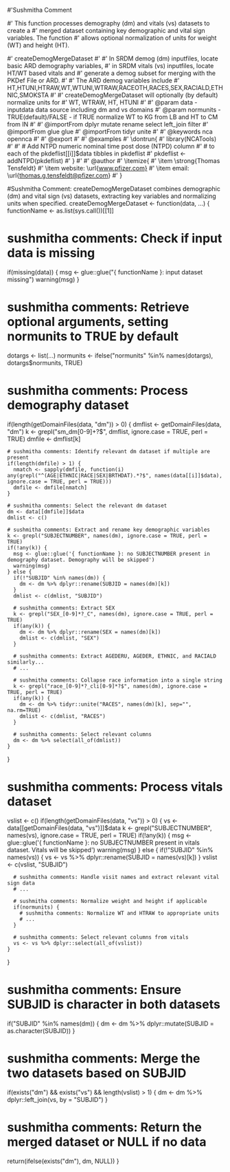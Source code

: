 #'Sushmitha Comment

#' This function processes demography (dm) and vitals (vs) datasets to create a 
#' merged dataset containing key demographic and vital sign variables. The function 
#' allows optional normalization of units for weight (WT) and height (HT).



#' createDemogMergeDataset
#'
#' In SRDM demog (dm) inputfiles, locate basic ARD demography variables,
#' in SRDM vitals (vs) inputfiles, locate HT/WT based vitals and
#' generate a demog subset for merging with the PKDef File or ARD.
#'
#' The ARD demog variables include
#'  HT,HTUNI,HTRAW,WT,WTUNI,WTRAW,RACEOTH,RACES,SEX,RACIALD,ETHNIC,SMOKSTA
#'
#' createDemogMergeDataset will optionally (by default) normalize units for
#'  WT, WTRAW, HT, HTUNI
#'
#' @param data - inputdata data source including dm and vs domains
#' @param normunits - TRUE(default)/FALSE - if TRUE normalize WT to KG from LB and HT to CM from IN
#'
#' @importFrom dplyr mutate rename select left_join filter
#' @importFrom glue glue
#' @importFrom tidyr unite
#'
#' @keywords nca opennca
#'
#' @export
#'
#' @examples
#' \dontrun{
#' library(NCATools)
#'
#' # Add NTPD numeric nominal time post dose (NTPD) column
#' #  to each of the pkdeflist[[i]]$data tibbles in pkdeflist
#' pkdeflist <- addNTPD(pkdeflist)
#' }
#'
#' @author
#' \itemize{
#'  \item \strong{Thomas Tensfeldt}
#'  \item website: \url{www.pfizer.com}
#'  \item email: \url{thomas.g.tensfeldt@pfizer.com}
#' }

#Sushmitha Comment: createDemogMergeDataset combines demographic (dm) and vital sign (vs) datasets, extracting key variables and normalizing units when specified.
createDemogMergeDataset <- function(data, ...) {
  functionName <- as.list(sys.call())[[1]]
  
  # sushmitha comments: Check if input data is missing
  if(missing(data)) {
    msg <- glue::glue("{ functionName }: input dataset missing")
    warning(msg)
  }
  
  # sushmitha comments: Retrieve optional arguments, setting normunits to TRUE by default
  dotargs <- list(...)
  normunits <- ifelse("normunits" %in% names(dotargs), dotargs$normunits, TRUE)
  
  # sushmitha comments: Process demography dataset
  if(length(getDomainFiles(data, "dm")) > 0) {
    dmflist <- getDomainFiles(data, "dm")
    k <- grepl("sm_dm[0-9]+?$", dmflist, ignore.case = TRUE, perl = TRUE)
    dmfile <- dmflist[k]
    
    # sushmitha comments: Identify relevant dm dataset if multiple are present
    if(length(dmfile) > 1) {
      nmatch <- sapply(dmfile, function(i) any(grepl("^(AGE|ETHNIC|RACE|SEX|BRTHDAT).*?$", names(data[[i]]$data), ignore.case = TRUE, perl = TRUE)))
      dmfile <- dmfile[nmatch]
    }
    
    # sushmitha comments: Select the relevant dm dataset
    dm <- data[[dmfile]]$data
    dmlist <- c()
    
    # sushmitha comments: Extract and rename key demographic variables
    k <- grepl("SUBJECTNUMBER", names(dm), ignore.case = TRUE, perl = TRUE)
    if(!any(k)) {
      msg <- glue::glue('{ functionName }: no SUBJECTNUMBER present in demography dataset. Demography will be skipped')
      warning(msg)
    } else {
      if(!"SUBJID" %in% names(dm)) {
        dm <- dm %>% dplyr::rename(SUBJID = names(dm)[k])
      }
      dmlist <- c(dmlist, "SUBJID")
      
      # sushmitha comments: Extract SEX
      k <- grepl("SEX_[0-9]*?_C", names(dm), ignore.case = TRUE, perl = TRUE)
      if(any(k)) {
        dm <- dm %>% dplyr::rename(SEX = names(dm)[k])
        dmlist <- c(dmlist, "SEX")
      }
      
      # sushmitha comments: Extract AGEDERU, AGEDER, ETHNIC, and RACIALD similarly...
      # ...
      
      # sushmitha comments: Collapse race information into a single string
      k <- grepl("race_[0-9]*?_cli[0-9]*?$", names(dm), ignore.case = TRUE, perl = TRUE)
      if(any(k)) {
        dm <- dm %>% tidyr::unite("RACES", names(dm)[k], sep="", na.rm=TRUE)
        dmlist <- c(dmlist, "RACES")
      }
      
      # sushmitha comments: Select relevant columns
      dm <- dm %>% select(all_of(dmlist))
    }
  }
  
  # sushmitha comments: Process vitals dataset
  vslist <- c()
  if(length(getDomainFiles(data, "vs")) > 0) {
    vs <- data[[getDomainFiles(data, "vs")]]$data
    k <- grepl("SUBJECTNUMBER", names(vs), ignore.case = TRUE, perl = TRUE)
    if(!any(k)) {
      msg <- glue::glue('{ functionName }: no SUBJECTNUMBER present in vitals dataset. Vitals will be skipped')
      warning(msg)
    } else {
      if(!"SUBJID" %in% names(vs)) {
        vs <- vs %>% dplyr::rename(SUBJID = names(vs)[k])
      }
      vslist <- c(vslist, "SUBJID")
      
      # sushmitha comments: Handle visit names and extract relevant vital sign data
      # ...
      
      # sushmitha comments: Normalize weight and height if applicable
      if(normunits) {
        # sushmitha comments: Normalize WT and HTRAW to appropriate units
        # ...
      }
      
      # sushmitha comments: Select relevant columns from vitals
      vs <- vs %>% dplyr::select(all_of(vslist))
    }
  }
  
  # sushmitha comments: Ensure SUBJID is character in both datasets
  if("SUBJID" %in% names(dm)) {
    dm <- dm %>% dplyr::mutate(SUBJID = as.character(SUBJID))
  }
  
  # sushmitha comments: Merge the two datasets based on SUBJID
  if(exists("dm") && exists("vs") && length(vslist) > 1) {
    dm <- dm %>% dplyr::left_join(vs, by = "SUBJID")
  }
  
  # sushmitha comments: Return the merged dataset or NULL if no data
  return(ifelse(exists("dm"), dm, NULL))
}
